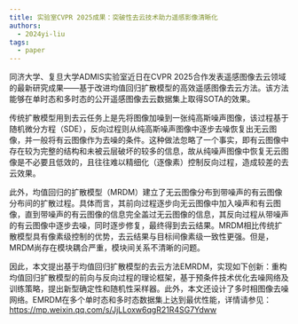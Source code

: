 ```yaml
---
title: 实验室CVPR 2025成果：突破性去云技术助力遥感影像清晰化
authors:
  - 2024yi-liu
tags:
  - paper
---
```


同济大学、复旦大学ADMIS实验室近日在CVPR 2025合作发表遥感图像去云领域的最新研究成果——基于改进均值回归扩散模型的高效遥感图像去云方法。该方法能够在单时态和多时态的公开遥感图像去云数据集上取得SOTA的效果。

传统扩散模型用到去云任务上是先将图像加噪到一张纯高斯噪声图像，该过程基于随机微分方程（SDE），反向过程则从纯高斯噪声图像中逐步去噪恢复出无云图像，并一般将有云图像作为去噪的条件。这种做法忽略了一个事实，即有云图像中存在较为完整的结构和未被云层破坏的较多的信息，故从纯噪声图像中恢复无云图像是不必要且低效的，且往往难以精细化（逐像素）控制反向过程，造成较差的去云效果。

此外，均值回归的扩散模型（MRDM）建立了无云图像分布到带噪声的有云图像分布间的扩散过程。具体而言，其前向过程逐步向无云图像中加入噪声和有云图像，直到带噪声的有云图像的信息完全盖过无云图像的信息，其反向过程从带噪声的有云图像中逐步去噪，同时逐步修复，最终得到去云结果。MRDM相比传统扩散模型具有像素级控制的优势，去云结果与目标间像素级一致性更强。但是，MRDM尚存在模块耦合严重，模块间关系不清晰的问题。

因此，本文提出基于均值回归扩散模型的去云方法EMRDM，实现如下创新：重构均值回归扩散模型的前向与反向过程的理论框架，基于预条件技术优化去噪网络及训练策略，提出新型确定性和随机性采样器。此外，本文还设计了多时相图像去噪网络。EMRDM在多个单时态和多时态数据集上达到最优性能，详情请参见：<a href="https://mp.weixin.qq.com/s/JjLLoxw6qgR21R4SG7Ydww" target="_blank">https://mp.weixin.qq.com/s/JjLLoxw6qgR21R4SG7Ydww</a>